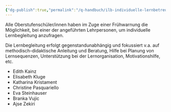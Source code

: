 ```yaml
---
{"dg-publish":true,"permalink":"/q-handbuch/ilb-individuelle-lernbetreuung/"}
---
```


Alle Oberstufenschüler/innen haben im Zuge einer Frühwarnung die Möglichkeit, bei einer der angeführten Lehrpersonen, um individuelle Lernbegleitung anzufragen.

Die Lernbegleitung erfolgt gegenstandunabhängig und fokussiert v.a. auf methodisch-didaktische Anleitung und Beratung, Hilfe bei Planung von Lernsequenzen, Unterstützung bei der Lernorganisation, Motivationshilfe, etc.

* Edith Kainz
* Elisabeth Kluge
* Katharina Kristament
* Christine Pasquariello
* Eva Steinhauser
* Branka Vujic
* Ajse Zekiri